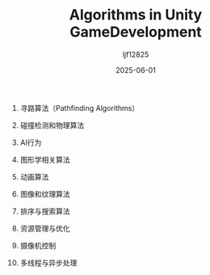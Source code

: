 ﻿---
title: "Algorithms in Unity GameDevelopment"
date: 2025-06-01
categories: [Note]
tags: [Unity, GameDevelop, Algorithm]
author: "ljf12825"
summary: Common algorithms in game development
---
1. 寻路算法（Pathfinding Algorithms）

2. 碰撞检测和物理算法

3. AI行为

4. 图形学相关算法

5. 动画算法

6. 图像和纹理算法

7. 排序与搜索算法

8. 资源管理与优化

9. 摄像机控制

10. 多线程与异步处理
